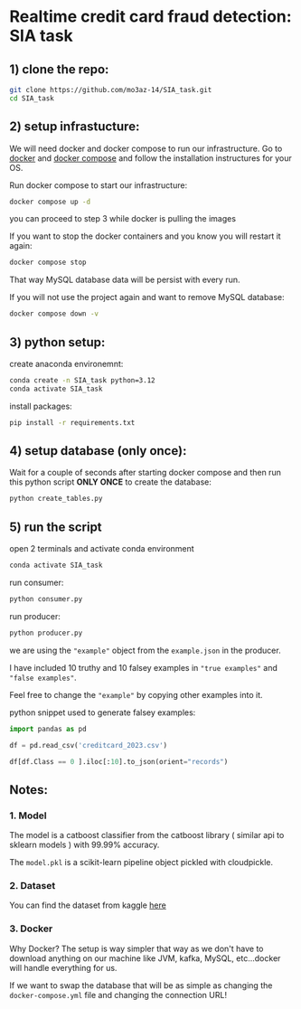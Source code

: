 # Realtime credit card fraud detection: SIA task 

## 1) clone the repo:

```bash 
git clone https://github.com/mo3az-14/SIA_task.git
cd SIA_task
```

## 2) setup infrastucture: 
We will need docker and docker compose to run our infrastructure. Go to [docker](https://docs.docker.com/engine/install/) and [docker compose](https://docs.docker.com/compose/install/) and follow the installation instructures for your OS.

Run docker compose to start our infrastructure: 
```bash
docker compose up -d
```
you can proceed to step 3 while docker is pulling the images

If you want to stop the docker containers and you know you will restart it again: 
```bash 
docker compose stop
```
That way MySQL database data will be persist with every run.

If you will not use the project again and want to remove MySQL database: 
```bash 
docker compose down -v
```

## 3) python setup:
create anaconda environemnt: 
```bash 
conda create -n SIA_task python=3.12
conda activate SIA_task
```

install packages: 
```bash 
pip install -r requirements.txt
```

## 4) setup database (only once): 
Wait for a couple of seconds after starting docker compose and then run this python script **ONLY ONCE** to create the database: 
```bash
python create_tables.py
```

## 5) run the script
open 2 terminals and activate conda environment
```bash 
conda activate SIA_task
```

run consumer: 
```bash
python consumer.py
```

run producer: 

```bash
python producer.py
```

we are using the `"example"` object from the `example.json` in the producer.

I have included 10 truthy and 10 falsey examples in `"true examples"` and `"false examples"`.

Feel free to change the `"example"` by copying other examples into it. 

python snippet used to generate falsey examples:
```python
import pandas as pd

df = pd.read_csv('creditcard_2023.csv')

df[df.Class == 0 ].iloc[:10].to_json(orient="records")
```

## Notes: 
### 1. Model 
The model is a catboost classifier from the catboost library ( similar api to sklearn models ) with 99.99% accuracy.

The `model.pkl` is a scikit-learn pipeline object pickled with cloudpickle. 
### 2. Dataset
You can find the dataset from kaggle [here](https://www.kaggle.com/datasets/nelgiriyewithana/credit-card-fraud-detection-dataset-2023/)
### 3. Docker
Why Docker? The setup is way simpler that way as we don't have to download anything on our machine like JVM, kafka, MySQL, etc...docker will handle everything for us.

If we want to swap the database that will be as simple as changing the `docker-compose.yml` file and changing the connection URL!
